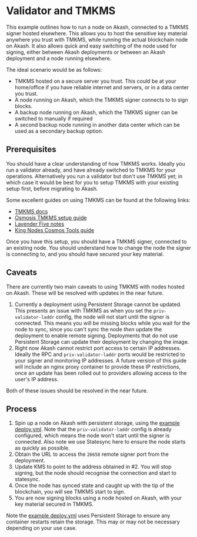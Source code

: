 # Validator and TMKMS

This example outlines how to run a node on Akash, connected to a TMKMS signer hosted elsewhere. This allows you to host the sensitive key material anywhere you trust with TMKMS, while running the actual blockchain node on Akash. It also allows quick and easy switching of the node used for signing, either between Akash deployments or between an Akash deployment and a node running elsewhere.

The ideal scenario would be as follows:

- TMKMS hosted on a secure server you trust. This could be at your home/office if you have reliable internet and servers, or in a data center you trust.
- A node running on Akash, which the TMKMS signer connects to to sign blocks.
- A backup node running on Akash, which the TMKMS signer can be switched to manually if required
- A second backup node running in another data center which can be used as a secondary backup option.

## Prerequisites

You should have a clear understanding of how TMKMS works. Ideally you run a validator already, and have already switched to TMKMS for your operations. Alternatively you run a validator but don't use TMKMS yet; in which case it would be best for you to setup TMKMS with your existing setup first, before migrating to Akash.

Some excellent guides on using TMKMS can be found at the following links:

- [TMKMS docs](https://github.com/iqlusioninc/tmkms)
- [Osmosis TMKMS setup guide](https://docs.osmosis.zone/developing/keys/tmkms.html#setup-tmkms)
- [Lavender Five notes](https://gist.github.com/dylanschultzie/c7c4eed531df0f004a50c5395e1604b3)
- [King Nodes Cosmos Tools guide](https://github.com/nullmames/cosmos-tools/tree/main/tmkms)

Once you have this setup, you should have a TMKMS signer, connected to an existing node. You should understand how to change the node the signer is connecting to, and you should have secured your key material.

## Caveats

There are currently two main caveats to using TMKMS with nodes hosted on Akash. These will be resolved with updates in the near future.

1. Currently a deployment using Persistent Storage cannot be updated. This presents an issue with TMKMS as when you set the `priv-validator-laddr` config, the node will not start until the signer is connected. This means you will be missing blocks while you wait for the node to sync, since you can't sync the node _then_ update the deployment to enable remote signing. Deployments that do not use Persistent Storage can update their deployment by changing the image.
2. Right now Akash cannot restrict port access to certain IP addresses. Ideally the RPC and `priv-validator-laddr` ports would be restricted to your signer and monitoring IP addresses. A future version of this guide will include an nginx proxy container to provide these IP restrictions, once an update has been rolled out to providers allowing access to the user's IP address.

Both of these issues should be resolved in the near future.

## Process

1. Spin up a node on Akash with persistent storage, using the [example deploy.yml](./deploy.yml). Note that the `priv-validator-laddr` config is already configured, which means the node won't start until the signer is connected. Also note we use Statesync here to ensure the node starts as quickly as possible.
2. Obtain the URL to access the `26658` remote signer port from the deployment.
3. Update KMS to point to the address obtained in #2. You will stop signing, but the node should recognise the connection and start to statesync.
4. Once the node has synced state and caught up with the tip of the blockchain, you will see TMKMS start to sign.
5. You are now signing blocks using a node hosted on Akash, with your key material secured in TMKMS.

Note the [example deploy.yml](./deploy.yml) uses Persistent Storage to ensure any container restarts retain the storage. This may or may not be necessary depending on your use case.